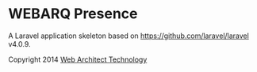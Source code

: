 # WEBARQ Presence

A Laravel application skeleton based on https://github.com/laravel/laravel v4.0.9.

Copyright 2014 [Web Architect Technology](http://www.webarq.com/)